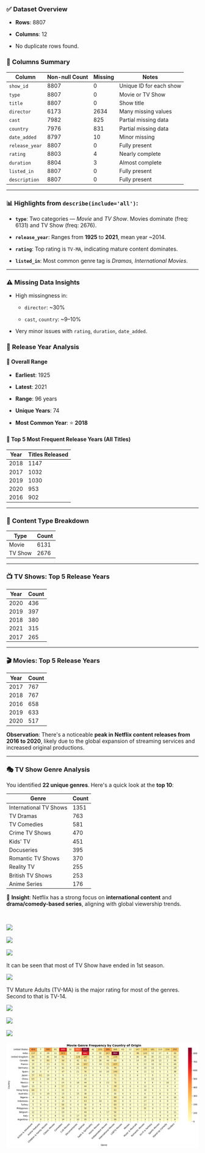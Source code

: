 ### ✅ **Dataset Overview**

- **Rows**: 8807

- **Columns**: 12

- No duplicate rows found.

### 🧾 **Columns Summary**

| Column         | Non-null Count | Missing | Notes                   |
| -------------- | -------------- | ------- | ----------------------- |
| `show_id`      | 8807           | 0       | Unique ID for each show |
| `type`         | 8807           | 0       | Movie or TV Show        |
| `title`        | 8807           | 0       | Show title              |
| `director`     | 6173           | 2634    | Many missing values     |
| `cast`         | 7982           | 825     | Partial missing data    |
| `country`      | 7976           | 831     | Partial missing data    |
| `date_added`   | 8797           | 10      | Minor missing           |
| `release_year` | 8807           | 0       | Fully present           |
| `rating`       | 8803           | 4       | Nearly complete         |
| `duration`     | 8804           | 3       | Almost complete         |
| `listed_in`    | 8807           | 0       | Fully present           |
| `description`  | 8807           | 0       | Fully present           |

---

### 📊 **Highlights from `describe(include='all')`:**

- **`type`**: Two categories — *Movie* and *TV Show*. Movies dominate (freq: 6131) and TV Show (freq: 2676).

- **`release_year`**: Ranges from **1925** to **2021**, mean year ~2014.

- **`rating`**: Top rating is `TV-MA`, indicating mature content dominates.

- **`listed_in`**: Most common genre tag is *Dramas, International Movies*.

---

### ⚠️ **Missing Data Insights**

- High missingness in:
  
  - `director`: ~30%
  
  - `cast`, `country`: ~9–10%

- Very minor issues with `rating`, `duration`, `date_added`.

### 🧭 **Release Year Analysis**

#### 📅 Overall Range

- **Earliest**: 1925

- **Latest**: 2021

- **Range**: 96 years

- **Unique Years**: 74

- **Most Common Year**: ⭐ **2018**

#### 🎯 Top 5 Most Frequent Release Years (All Titles)

| Year | Titles Released |
| ---- | --------------- |
| 2018 | 1147            |
| 2017 | 1032            |
| 2019 | 1030            |
| 2020 | 953             |
| 2016 | 902             |

---

### 🎥 **Content Type Breakdown**

| Type    | Count |
| ------- | ----- |
| Movie   | 6131  |
| TV Show | 2676  |

---

### 📺 **TV Shows: Top 5 Release Years**

| Year | Count |
| ---- | ----- |
| 2020 | 436   |
| 2019 | 397   |
| 2018 | 380   |
| 2021 | 315   |
| 2017 | 265   |

---

### 🎬 **Movies: Top 5 Release Years**

| Year | Count |
| ---- | ----- |
| 2017 | 767   |
| 2018 | 767   |
| 2016 | 658   |
| 2019 | 633   |
| 2020 | 517   |

**Observation**: There's a noticeable **peak in Netflix content releases from 2016 to 2020**, likely due to the global expansion of streaming services and increased original productions.

---

### 🎭 **TV Show Genre Analysis**

You identified **22 unique genres**. Here's a quick look at the **top 10**:

| Genre                  | Count |
| ---------------------- | ----- |
| International TV Shows | 1351  |
| TV Dramas              | 763   |
| TV Comedies            | 581   |
| Crime TV Shows         | 470   |
| Kids' TV               | 451   |
| Docuseries             | 395   |
| Romantic TV Shows      | 370   |
| Reality TV             | 255   |
| British TV Shows       | 253   |
| Anime Series           | 176   |

🧠 **Insight**: Netflix has a strong focus on **international content** and **drama/comedy-based series**, aligning with global viewership trends.

<img title="" src="file:///media/sina/Sina/Yandex_sync/Academia/sci_codes/python/Kaggle/Netflix_Movies_and_TV_Shows/Figs/tv-show-genres.png" alt="" width="720">

![](/media/sina/Sina/Yandex_sync/Academia/sci_codes/python/Kaggle/Netflix_Movies_and_TV_Shows/Figs/movie-genres.png)

![](/media/sina/Sina/Yandex_sync/Academia/sci_codes/python/Kaggle/Netflix_Movies_and_TV_Shows/Figs/tv-show-countries.png)

![](/media/sina/Sina/Yandex_sync/Academia/sci_codes/python/Kaggle/Netflix_Movies_and_TV_Shows/Figs/movie-countries.png)



It can be seen that most of TV Show have ended in 1st season.

![](/media/sina/Sina/Yandex_sync/Academia/sci_codes/python/Kaggle/Netflix_Movies_and_TV_Shows/Figs/tv-show-by-season-number.png)



TV Mature Adults (TV-MA) is the major rating for most of the genres. Second to that is TV-14.

![](/media/sina/Sina/Yandex_sync/Academia/sci_codes/python/Kaggle/Netflix_Movies_and_TV_Shows/Figs/Genre%20Frequency%20by%20TV%20Show%20Rating.png)





![](/media/sina/Sina/Yandex_sync/Academia/sci_codes/python/Kaggle/Netflix_Movies_and_TV_Shows/Figs/Genre%20Frequency%20by%20Movie%20Rating.png)





![](/media/sina/Sina/Yandex_sync/Academia/sci_codes/python/Kaggle/Netflix_Movies_and_TV_Shows/Figs/TV%20Show%20Genre%20Frequency%20by%20Country%20of%20Origin.png)

![Movie Genre Frequency by Country of Origin.png](./Figs/Movie%20Genre%20Frequency%20by%20Country%20of%20Origin.png)
